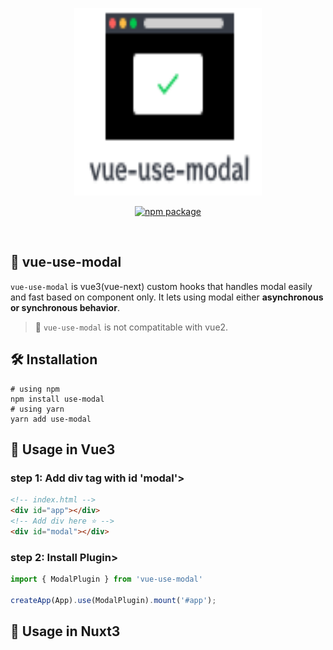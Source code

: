 <p align="center">
  <img src="./images/logo.svg" width="300" height="300">
</p>
<p align="center">
  <a href="https://npmjs.com/package/vue-use-modal"><img src="https://img.shields.io/npm/v/vue-use-modal.svg" alt="npm package"></a>
</p>
<br />

## 🎨 vue-use-modal 

`vue-use-modal` is vue3(vue-next) custom hooks that handles modal easily and fast based on component only. It lets using modal either **asynchronous or synchronous behavior**.

> 🚨 `vue-use-modal` is not compatitable with vue2.

## 🛠 Installation

```shell
# using npm
npm install use-modal
# using yarn
yarn add use-modal
```

## 📝 Usage in Vue3 

### step 1: Add div tag with id 'modal'>

```html
<!-- index.html -->
<div id="app"></div>
<!-- Add div here ⭐️ -->
<div id="modal"></div> 
```

### step 2: Install Plugin>

```javascript
import { ModalPlugin } from 'vue-use-modal'

createApp(App).use(ModalPlugin).mount('#app');
```

## 📝 Usage in Nuxt3

```javascript

```
